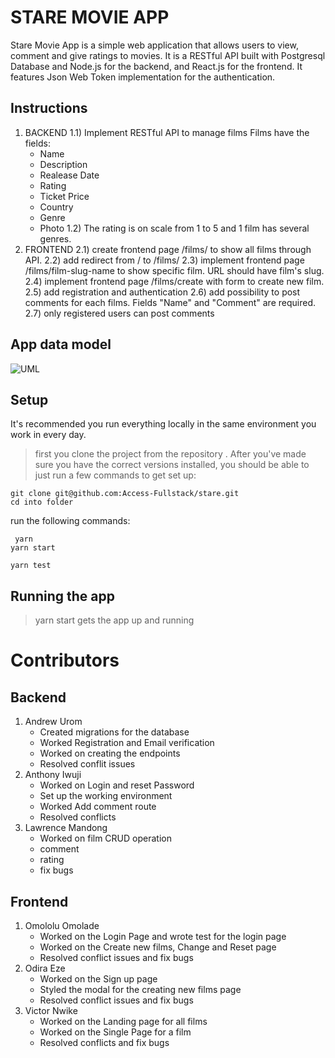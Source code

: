 # STARE MOVIE APP

Stare Movie App is a simple web application that allows users to view, comment and give ratings to movies.
It is a RESTful API built with Postgresql Database and Node.js for the backend, and React.js for the frontend. It features Json Web Token implementation for the authentication.

## Instructions

1. BACKEND
   1.1) Implement RESTful API to manage films
   Films have the fields:
   - Name
   - Description
   - Realease Date
   - Rating
   - Ticket Price
   - Country
   - Genre
   - Photo
     1.2) The rating is on scale from 1 to 5 and 1 film has several genres.
2. FRONTEND
   2.1) create frontend page /films/ to show all films through API.
   2.2) add redirect from / to /films/
   2.3) implement frontend page /films/film-slug-name to show specific film. URL should have film's slug.
   2.4) implement frontend page /films/create with form to create new film.
   2.5) add registration and authentication
   2.6) add possibility to post comments for each films. Fields "Name" and "Comment" are required.
   2.7) only registered users can post comments

## App data model

![UML](https://github.com/Access-Fullstack/stare/blob/develop/staremovieapp_EERDiagram.png)

## Setup

It's recommended you run everything locally in the same environment you work in
every day.

> first you clone the project from the repository .
> After you've made sure you have the correct versions installed, you
> should be able to just run a few commands to get set up:

```
git clone git@github.com:Access-Fullstack/stare.git
cd into folder
```

run the following commands:

```
 yarn
yarn start
```

```
yarn test
```

## Running the app

> yarn start gets the app up and running

# Contributors

## Backend

1. Andrew Urom
   - Created migrations for the database
   - Worked Registration and Email verification
   - Worked on creating the endpoints
   - Resolved conflit issues
2. Anthony Iwuji
   - Worked on Login and reset Password
   - Set up the working environment
   - Worked Add comment route
   - Resolved conflicts
3. Lawrence Mandong
   - Worked on film CRUD operation
   - comment
   - rating
   - fix bugs

## Frontend

1. Omololu Omolade
   - Worked on the Login Page and wrote test for the login page
   - Worked on the Create new films, Change and Reset page
   - Resolved conflict issues and fix bugs
2. Odira Eze
   - Worked on the Sign up page
   - Styled the modal for the creating new films page
   - Resolved conflict issues and fix bugs
3. Victor Nwike
   - Worked on the Landing page for all films
   - Worked on the Single Page for a film
   - Resolved conflicts and fix bugs
